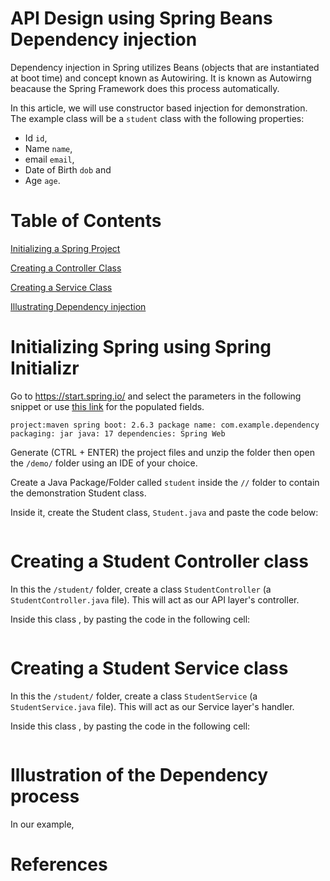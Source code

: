 # API Design using Spring Beans Dependency injection

Dependency injection in Spring utilizes Beans (objects that are instantiated at boot time) and concept known as Autowiring. It is known as Autowirng beacause the Spring Framework 
does this process automatically.

In this article, we will use constructor based injection for demonstration. The example class will be a `student` class with the following properties:
- Id `id`,
- Name `name`,
- email `email`,
- Date of Birth `dob` and 
- Age `age`.

# Table of Contents

[Initializing a Spring Project](#initializing-spring-using-spring-initializr)

[Creating a Controller Class](#creating-a-student-controller-class)

[Creating a Service Class](#creating-a-student-service-class)

[Illustrating Dependency injection](#illustration-of-the-dependency-process)

# Initializing Spring using Spring Initializr
Go to https://start.spring.io/ and select the parameters in the following snippet or use [this link](https://start.spring.io/#!type=maven-project&language=java&platformVersion=2.6.3&packaging=jar&jvmVersion=17&groupId=com.example&artifactId=demo&name=demo&description=Demo%20project%20for%20Spring%20Boot%20Dep%20Injection&packageName=com.example.dependency&dependencies=web) for the populated fields.

`project:maven
spring boot: 2.6.3
package name: com.example.dependency
packaging: jar
java: 17
dependencies: Spring Web
`

Generate (CTRL + ENTER) the project files and unzip the folder then open the `/demo/` folder using an IDE of your choice.


Create a Java Package/Folder called `student` inside the `//` folder to contain the  demonstration Student class.

Inside it, create the Student class, `Student.java` and paste the code below:
```java
```

# Creating a Student Controller class

In this the `/student/` folder, create a class `StudentController` (a `StudentController.java` file). This will act as our API layer's controller.

Inside this class , by pasting the code in the following cell:

```java
```


# Creating a Student Service class

In this the `/student/` folder, create a class `StudentService` (a `StudentService.java` file). This will act as our Service layer's handler.

Inside this class , by pasting the code in the following cell:

```java
```
# Illustration of the Dependency process
In our example, 

# References




